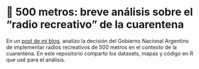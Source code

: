<div>
<div id="bb91" class="gd ge ap by gf b gg gh gi gj gk gl gm gn go gp gq">
<h1 class="gf b gg gr gi gs gk gt gm gu go gv ap">🌳 500 metros: breve análisis sobre el &ldquo;radio recreativo&rdquo; de la cuarentena</h1>
<p>En un&nbsp;<a href="https://medium.com/@Condolasa/500-metros-58a8073997b9" rel="nofollow">post de mi blog</a>, analizo la decisi&oacute;n del Gobierno Nacional Argentino de implementar radios recreativos de 500 metros en el contexto de la cuarentena. En este repositorio comparto los datasets, mapas y c&oacute;digo en R que us&eacute; para el an&aacute;lisis.</p>
</div>
</div>
